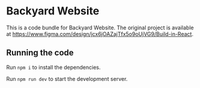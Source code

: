
  # Backyard Website

  This is a code bundle for Backyard Website. The original project is available at https://www.figma.com/design/jcx6jOAZajTfx5o9oUjVG9/Build-in-React.

  ## Running the code

  Run `npm i` to install the dependencies.

  Run `npm run dev` to start the development server.
  